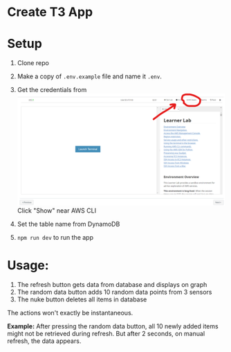 # Create T3 App

# Setup
1. Clone repo
2. Make a copy of `.env.example` file and name it `.env`.
3. Get the credentials from 
    ![AWS creds page](creds_aws.png)
    Click "Show" near AWS CLI
4. Set the table name from DynamoDB

4. `npm run dev` to run the app

# Usage:
1. The refresh button gets data from database and displays on graph
2. The random data button adds 10 random data points from 3 sensors
3. The nuke button deletes all items in database

The actions won't exactly be instantaneous.

**Example:** After pressing the random data button, all 10 newly added items might not be retrieved during refresh. But after 2 seconds, on manual refresh, the data appears.
